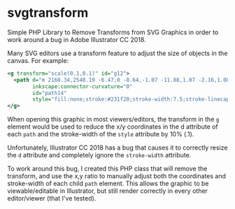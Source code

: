 # svgtransform
Simple PHP Library to Remove Transforms from SVG Graphics in order to work around a bug in Adobe Illustrator CC 2018. 

Many SVG editors use a transform feature to adjust the size of objects in the canvas. For example: 

```xml
<g transform="scale(0.1,0.1)" id="g12">
  <path d="m 2168.34,2540.19 -6.47,0 -8.64,-1.07 -11.88,1.07 -2.16,1.08 -17.27,5.4 -16.73,9.18 0,0 -22.14,19.97 -8.63,9.72 -4.32,5.39 -9.18,9.72 -14.04,8.64 0,0 -3.77,2.16 -15.12,6.47 -7.55,3.24 -14.04,10.26 0,0 -1.08,1.62" 
        inkscape:connector-curvature="0" 
        id="path14" 
        style="fill:none;stroke:#231f20;stroke-width:7.5;stroke-linecap:square;stroke-linejoin:round;stroke-miterlimit:4;stroke-opacity:1;stroke-dasharray:none"/>
</g>
```

When opening this graphic in most viewers/editors, the transform in the `g` element would be used to reduce the x/y coordinates in the d attribute of each `path` and the stroke-width of the `style` attribute by 10% (.1). 

Unfortunately, Illustrator CC 2018 has a bug that causes it to correctly resize the `d` attribute and completely ignore the `stroke-width` attribute. 

To work around this bug, I created this PHP class that will remove the transform, and use the x,y ratio to manually adjust both the coordinates and stroke-width of each child `path` element. This allows the graphic to be viewable/editable in Illustrator, but still render correctly in every other editor/viewer (that I've tested).
                                           
